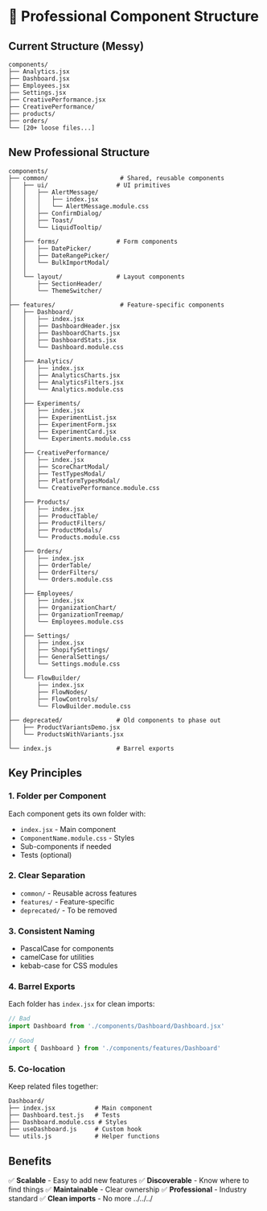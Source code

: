 # 🎯 Professional Component Structure

## Current Structure (Messy)
```
components/
├── Analytics.jsx
├── Dashboard.jsx
├── Employees.jsx
├── Settings.jsx
├── CreativePerformance.jsx
├── CreativePerformance/
├── products/
├── orders/
└── [20+ loose files...]
```

## New Professional Structure
```
components/
├── common/                    # Shared, reusable components
│   ├── ui/                   # UI primitives
│   │   ├── AlertMessage/
│   │   │   ├── index.jsx
│   │   │   └── AlertMessage.module.css
│   │   ├── ConfirmDialog/
│   │   ├── Toast/
│   │   └── LiquidTooltip/
│   │
│   ├── forms/                # Form components
│   │   ├── DatePicker/
│   │   ├── DateRangePicker/
│   │   └── BulkImportModal/
│   │
│   └── layout/               # Layout components
│       ├── SectionHeader/
│       └── ThemeSwitcher/
│
├── features/                  # Feature-specific components
│   ├── Dashboard/
│   │   ├── index.jsx
│   │   ├── DashboardHeader.jsx
│   │   ├── DashboardCharts.jsx
│   │   ├── DashboardStats.jsx
│   │   └── Dashboard.module.css
│   │
│   ├── Analytics/
│   │   ├── index.jsx
│   │   ├── AnalyticsCharts.jsx
│   │   ├── AnalyticsFilters.jsx
│   │   └── Analytics.module.css
│   │
│   ├── Experiments/
│   │   ├── index.jsx
│   │   ├── ExperimentList.jsx
│   │   ├── ExperimentForm.jsx
│   │   ├── ExperimentCard.jsx
│   │   └── Experiments.module.css
│   │
│   ├── CreativePerformance/
│   │   ├── index.jsx
│   │   ├── ScoreChartModal/
│   │   ├── TestTypesModal/
│   │   ├── PlatformTypesModal/
│   │   └── CreativePerformance.module.css
│   │
│   ├── Products/
│   │   ├── index.jsx
│   │   ├── ProductTable/
│   │   ├── ProductFilters/
│   │   ├── ProductModals/
│   │   └── Products.module.css
│   │
│   ├── Orders/
│   │   ├── index.jsx
│   │   ├── OrderTable/
│   │   ├── OrderFilters/
│   │   └── Orders.module.css
│   │
│   ├── Employees/
│   │   ├── index.jsx
│   │   ├── OrganizationChart/
│   │   ├── OrganizationTreemap/
│   │   └── Employees.module.css
│   │
│   ├── Settings/
│   │   ├── index.jsx
│   │   ├── ShopifySettings/
│   │   ├── GeneralSettings/
│   │   └── Settings.module.css
│   │
│   └── FlowBuilder/
│       ├── index.jsx
│       ├── FlowNodes/
│       ├── FlowControls/
│       └── FlowBuilder.module.css
│
├── deprecated/               # Old components to phase out
│   ├── ProductVariantsDemo.jsx
│   └── ProductsWithVariants.jsx
│
└── index.js                  # Barrel exports
```

## Key Principles

### 1. **Folder per Component**
Each component gets its own folder with:
- `index.jsx` - Main component
- `ComponentName.module.css` - Styles
- Sub-components if needed
- Tests (optional)

### 2. **Clear Separation**
- `common/` - Reusable across features
- `features/` - Feature-specific
- `deprecated/` - To be removed

### 3. **Consistent Naming**
- PascalCase for components
- camelCase for utilities
- kebab-case for CSS modules

### 4. **Barrel Exports**
Each folder has `index.jsx` for clean imports:
```js
// Bad
import Dashboard from './components/Dashboard/Dashboard.jsx'

// Good
import { Dashboard } from './components/features/Dashboard'
```

### 5. **Co-location**
Keep related files together:
```
Dashboard/
├── index.jsx           # Main component
├── Dashboard.test.js   # Tests
├── Dashboard.module.css # Styles
├── useDashboard.js     # Custom hook
└── utils.js            # Helper functions
```

## Benefits
✅ **Scalable** - Easy to add new features
✅ **Discoverable** - Know where to find things
✅ **Maintainable** - Clear ownership
✅ **Professional** - Industry standard
✅ **Clean imports** - No more ../../../